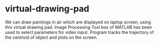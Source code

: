 # virtual-drawing-pad
We can draw paintings in air which are displayed on laptop
screen, using this virtual drawing pad.
Image Processing Tool box of MATLAB has been used to
select parameters for video input.
Program tracks the trajectory of the centroid of object and plots
on the screen.
